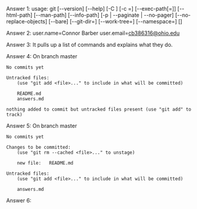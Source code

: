 Answer 1: usage: git [--version] [--help] [-C <path>] [-c <name>=<value>]
           [--exec-path[=<path>]] [--html-path] [--man-path] [--info-path]
           [-p | --paginate | --no-pager] [--no-replace-objects] [--bare]
           [--git-dir=<path>] [--work-tree=<path>] [--namespace=<name>]
           <command> [<args>]

Answer 2:	user.name=Connor Barber
		user.email=cb386316@ohio.edu

Answer 3: It pulls up a list of commands and explains what they do.
		
Answer 4: On branch master

	No commits yet

	Untracked files:
  		(use "git add <file>..." to include in what will be committed)

		README.md
		answers.md

	nothing added to commit but untracked files present (use "git add" to track)

Answer 5: On branch master

	No commits yet

	Changes to be committed:
  		(use "git rm --cached <file>..." to unstage)

		new file:   README.md

	Untracked files:
  		(use "git add <file>..." to include in what will be committed)

		answers.md

Answer 6: 








